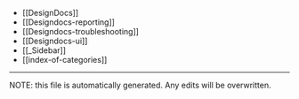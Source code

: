 * [[DesignDocs]]
* [[Designdocs-reporting]]
* [[Designdocs-troubleshooting]]
* [[Designdocs-ui]]
* [[_Sidebar]]
* [[index-of-categories]]

*****
NOTE: this file is automatically generated. Any edits will be overwritten.
